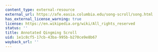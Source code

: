 ```yaml
---
content_type: external-resource
external_url: https://afe.easia.columbia.edu/song-scroll/song.html
has_external_license_warning: true
license: https://en.wikipedia.org/wiki/All_rights_reserved
status: ''
title: Annotated Qingming Scroll
uid: 1e1c8cf5-17cb-43ba-995b-b270ce9e8b67
wayback_url: ''
---
```


